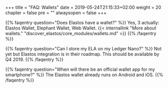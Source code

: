 +++
title = "FAQ: Wallets"
date = 2019-05-24T21:15:33+02:00
weight = 20
chapter = false
pre = ""
alwaysopen = false
+++ 

{{% faqentry question="Does Elastos have a wallet?" %}}
Yes, 3 actually: Elastos Wallet, Elephant Wallet, Web Wallet. 
{{< internallink "More about wallets." "discover_elastos/core_modules/wallets.md" >}}
{{% /faqentry %}}

{{% faqentry question="Can I store my ELA on my Ledger Nano?" %}}
Not yet but Elastos integration is in their roadmap. This should be available by Q4 2019.
{{% /faqentry %}}

{{% faqentry question="When will there be an official wallet app for my smartphone?" %}}
The Elastos wallet already runs on Android and iOS.
{{% /faqentry %}}
